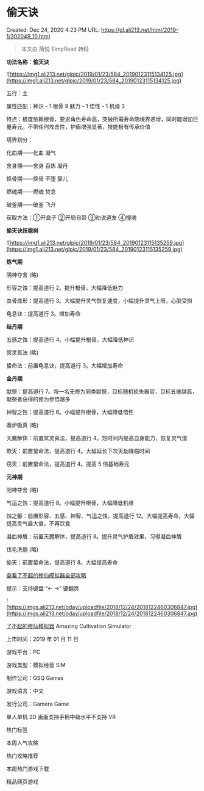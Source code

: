 # 偷天诀

Created: Dec 24, 2020 4:23 PM
URL: https://gl.ali213.net/html/2019-1/302049_10.html

> 本文由 简悦 SimpRead 转码

**功法名称：偷天诀**

![https://img1.ali213.net/glpic/2019/01/23/584_20190123115134125.jpg](https://img1.ali213.net/glpic/2019/01/23/584_20190123115134125.jpg)

五行：土

属性匹配：神识 - 1 根骨 9 魅力 - 1 悟性 - 1 机缘 3

特点：极度依赖根骨，要求角色寿命高，突破所需寿命随境界递增，同时能增加巨量寿元。不带任何攻击性，护盾增强显著，技能极有传承价值

境界划分：

化血期——化血 凝气

舍身期——舍身 百炼 凝丹

换骨期——换骨 不堕 婴儿

燃魂期——燃魂 焚念

破釜期——破釜 飞升

获取方法：①开盒子 ②开局自带 ③劝说道友 ④搜魂

**偷天诀技能树**

![https://img1.ali213.net/glpic/2019/01/23/584_20190123115135259.jpg](https://img1.ali213.net/glpic/2019/01/23/584_20190123115135259.jpg)

**炼气期**

阴神夺舍 (略)

形容之蚀：提高道行 2。提升根骨，大幅降低魅力

血骨炼形：提高道行 3。大幅提升灵气恢复速度，小幅提升灵气上限，心脏受损

龟息诀：提高道行 3。增加寿命

**结丹期**

五感之蚀：提高道行 4。小幅提升根骨，大幅降低神识

冥灵真法 (略)

蛰命法：前置龟息诀，提高道行 3。大幅增加寿命

**金丹期**

献祭：提高道行 7。将一名无修为同类献祭，目标随机损失器官，目标五维越高，献祭者获得的修为参悟越多

神智之蚀：提高道行 6。小幅提升根骨，大幅降低悟性

鼎炉吸真 (略)

天魔解体：前置冥灵真法，提高道行 4。短时间内提高自身能力，恢复灵气值

欺天：前置蛰命法，提高道行 4。大幅延长下次天劫降临时间

窃天：前置蛰命法，提高道行 4。提高 5 倍基础寿元

**元神期**

阳神夺舍 (略)

气运之蚀：提高道行 8。小幅提升根骨，大幅降低机缘

蚀之躯：前置形容、五感、神智、气运之蚀，提高道行 12。大幅提高寿命，大幅提高灵气最大值，不再饮食

凝血神盾：前置天魔解体，提高道行 8。提升灵气护盾效果，习得凝血神盾

伐毛洗髓 (略)

偷天：前置蛰命法，提高道行 8。大幅提高寿命

[查看了不起的修仙模拟器全部攻略](https://gl.ali213.net/z/37691/)

提示：支持键盘 “← →” 键翻页

![https://imgs.ali213.net/oday/uploadfile/2018/12/24/2018122460306847.jpg](https://imgs.ali213.net/oday/uploadfile/2018/12/24/2018122460306847.jpg)

[了不起的修仙模拟器](https://www.ali213.net/zt/gsq/) Amazing Cultivation Simulator

上市时间：2019 年 01 月 11 日

游戏平台：PC

游戏类型：模拟经营 SIM

制作公司：GSQ Games

游戏语言：中文

发行公司：Gamera Game

单人单机 2D 画面支持手柄中级水平不支持 VR

热门标签

本周人气攻略

热门攻略推荐

本周热门游戏下载

精品网页游戏